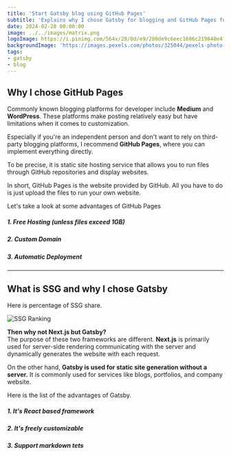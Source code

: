 ```yaml
---
title: 'Start Gatsby blog using GitHub Pages'
subtitle: 'Explains why I chose Gatsby for blogging and GitHub Pages for deploying.'
date: 2024-02-28 00:00:00
image: ../../images/matrix.png
logoImage: https://i.pinimg.com/564x/28/0d/e9/280de9c6eec1606c219840e4f1d96009.jpg
backgroundImage: 'https://images.pexels.com/photos/325044/pexels-photo-325044.jpeg?auto=compress&cs=tinysrgb&w=1260&h=750&dpr=1'
tags:
- gatsby
- blog
---
```


## Why I chose GitHub Pages
Commonly known blogging platforms for developer include **Medium** and **WordPress**. These platforms make posting relatively easy but have limitations when it comes to customization.   
  
Especially if you're an independent person and don't want to rely on third-party blogging platforms, I recommend **GitHub Pages**, where you can implement everything directly. 

To be precise, it is static site hosting service that allows you to run files through GitHub repositories and display websites.  

In short, GitHub Pages is the website provided by GitHub. All you have to do is just upload the files to run your own website.  

Let's take a look at some advantages of GitHub Pages 
##### 1. Free Hosting (unless files exceed 1GB)  
##### 2. Custom Domain
##### 3. Automatic Deployment  

***
## What is SSG and why I chose Gatsby

Here is percentage of SSG share.  

![SSG Ranking](https://almanac.httparchive.org/static/images/2021/jamstack/rank-adoption.png)  

**Then why not Next.js but Gatsby?**  
The purpose of these two frameworks are different. **Next.js** is primarily used for server-side rendering communicating with the server and dynamically generates the website with each request.  

On the other hand, **Gatsby is used for static site generation without a server.** It is commonly used for services like blogs, portfolios, and company website.

Here is the list of the advantages of Gatsby.
##### 1. It's React based framework  
##### 2. It's freely customizable  
##### 3. Support markdown  tets
  
